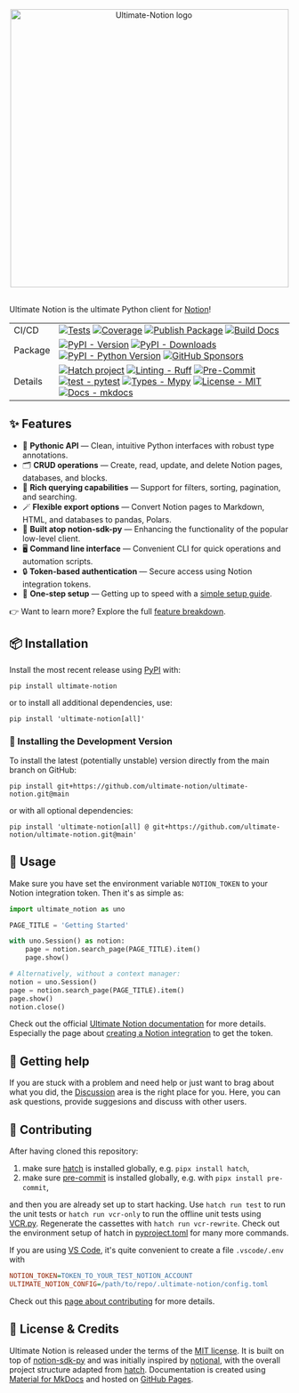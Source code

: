 <div align="center">
<img
src="https://raw.githubusercontent.com/ultimate-notion/ultimate-notion/master/docs/assets/images/logo_with_text.svg"
alt="Ultimate-Notion logo" width="500" role="img">
</div>
<br/>

Ultimate Notion is the ultimate Python client for [Notion]!

|         |                                    |
|---------|------------------------------------|
| CI/CD   | [![Tests][Tests-image]][Tests-link] [![Coverage][Coverage-image]][Coverage-link] [![Publish Package][Publish-image]][Publish-link] [![Build Docs][Docs-image]][Docs-link] |
| Package | [![PyPI - Version][PyPI_ver-image]][PyPI_ver-link] [![PyPI - Downloads][PyPI_down-image]][PyPI_down-link] [![PyPI - Python Version][PyPI_py-image]][PyPI_py-link] [![GitHub Sponsors][sponsor-image]][sponsor-link] |
| Details | [![Hatch project][hatch-image]][hatch-link] [![Linting - Ruff][ruff-image]][ruff-link] [![Pre-Commit][precommit-image]][precommit-link] [![test - pytest][pytest-image]][pytest-link] [![Types - Mypy][mypy-image]][mypy-link] [![License - MIT][MIT-image]][MIT-link] [![Docs - mkdocs][mkdocs-image]][mkdocs-link] |

## ✨ Features

- 🐍 **Pythonic API** — Clean, intuitive Python interfaces with robust type annotations.
- 🗂️ **CRUD operations** — Create, read, update, and delete Notion pages, databases, and blocks.
- 🔎 **Rich querying capabilities** — Support for filters, sorting, pagination, and searching.
- 🪄 **Flexible export options** — Convert Notion pages to Markdown, HTML, and databases to pandas, Polars.
- 🧩 **Built atop notion-sdk-py** — Enhancing the functionality of the popular low-level client.
- 🖥️ **Command line interface** — Convenient CLI for quick operations and automation scripts.
- 🔒 **Token-based authentication** — Secure access using Notion integration tokens.
- 🚀 **One-step setup** — Getting up to speed with a [simple setup guide].

👉 Want to learn more? Explore the full [feature breakdown].

## 📦 Installation

Install the most recent release using [PyPI] with:

```console
pip install ultimate-notion
```

or to install all additional dependencies, use:

```console
pip install 'ultimate-notion[all]'
```

### 🧪 Installing the Development Version

To install the latest (potentially unstable) version directly from the main branch on GitHub:

```console
pip install git+https://github.com/ultimate-notion/ultimate-notion.git@main
```

or with all optional dependencies:

```console
pip install 'ultimate-notion[all] @ git+https://github.com/ultimate-notion/ultimate-notion.git@main'
```

## 🚀 Usage

Make sure you have set the environment variable `NOTION_TOKEN` to your Notion
integration token. Then it's as simple as:

```python
import ultimate_notion as uno

PAGE_TITLE = 'Getting Started'

with uno.Session() as notion:
    page = notion.search_page(PAGE_TITLE).item()
    page.show()

# Alternatively, without a context manager:
notion = uno.Session()
page = notion.search_page(PAGE_TITLE).item()
page.show()
notion.close()
```

Check out the official [Ultimate Notion documentation] for more details.
Especially the page about [creating a Notion integration] to get the token.

## 💬 Getting help

If you are stuck with a problem and need help or just want to brag about what you did,
the [Discussion] area is the right place for you. Here, you can ask questions, provide
suggesions and discuss with other users.

## 🤝 Contributing

After having cloned this repository:

1. make sure [hatch] is installed globally, e.g. `pipx install hatch`,
2. make sure [pre-commit] is installed globally, e.g. with `pipx install pre-commit`,

and then you are already set up to start hacking. Use `hatch run test` to run the unit tests or `hatch run vcr-only`
to run the offline unit tests using [VCR.py]. Regenerate the cassettes with `hatch run vcr-rewrite`.
Check out the environment setup of hatch in [pyproject.toml](pyproject.toml) for many more commands.

If you are using [VS Code], it's quite convenient to create a file  `.vscode/.env` with

```ini
NOTION_TOKEN=TOKEN_TO_YOUR_TEST_NOTION_ACCOUNT
ULTIMATE_NOTION_CONFIG=/path/to/repo/.ultimate-notion/config.toml
```

Check out this [page about contributing] for more details.

## 📄 License & Credits

Ultimate Notion is released under the terms of the [MIT license](LICENSE.txt).
It is built on top of [notion-sdk-py] and was initially inspired by [notional],
with the overall project structure adapted from [hatch].
Documentation is created using [Material for MkDocs] and hosted on [GitHub Pages].

[Notion]: https://www.notion.so/
[hatch]: https://hatch.pypa.io/
[pre-commit]: https://pre-commit.com/
[notional]: https://github.com/jheddings/notional/
[notion-sdk-py]: https://github.com/ramnes/notion-sdk-py/
[Material for MkDocs]: https://github.com/squidfunk/mkdocs-material
[GitHub Pages]: https://docs.github.com/en/pages
[Ultimate Notion documentation]: https://ultimate-notion.com/
[creating a Notion integration]: https://ultimate-notion.com/latest/usage/getting_started/
[page about contributing]: https://ultimate-notion.com/latest/contributing/
[VS Code]: https://code.visualstudio.com/
[PyPI]: https://pypi.org/
[VCR.py]: https://vcrpy.readthedocs.io/
[Discussion]: https://github.com/ultimate-notion/ultimate-notion/discussions

[Tests-image]: https://github.com/ultimate-notion/ultimate-notion/actions/workflows/run-tests.yml/badge.svg
[Tests-link]: https://github.com/ultimate-notion/ultimate-notion/actions/workflows/run-tests.yml
[Coverage-image]: https://img.shields.io/coveralls/github/ultimate-notion/ultimate-notion/master.svg?logo=coveralls&label=Coverage
[Coverage-link]: https://coveralls.io/r/ultimate-notion/ultimate-notion
[Publish-image]: https://github.com/ultimate-notion/ultimate-notion/actions/workflows/publish-pkg.yml/badge.svg
[Publish-link]: https://github.com/ultimate-notion/ultimate-notion/actions/workflows/publish-pkg.yml
[Docs-image]: https://github.com/ultimate-notion/ultimate-notion/actions/workflows/build-dev-docs.yml/badge.svg
[Docs-link]: https://github.com/ultimate-notion/ultimate-notion/actions/workflows/build-dev-docs.yml
[PyPI_ver-image]: https://img.shields.io/pypi/v/ultimate-notion.svg?logo=pypi&label=PyPI&logoColor=gold
[PyPI_ver-link]: https://pypi.org/project/ultimate-notion/
[PyPI_down-image]: https://img.shields.io/pypi/dm/ultimate-notion.svg?color=blue&label=Downloads&logo=pypi&logoColor=gold
[PyPI_down-link]: https://clickpy.clickhouse.com/dashboard/ultimate-notion
[PyPI_py-image]: https://img.shields.io/pypi/pyversions/ultimate-notion.svg?logo=python&label=Python&logoColor=gold
[PyPI_py-link]: https://pypi.org/project/ultimate-notion/
[hatch-image]: https://img.shields.io/badge/%F0%9F%A5%9A-Hatch-4051b5.svg
[hatch-link]: https://github.com/pypa/hatch
[ruff-image]: https://img.shields.io/endpoint?url=https://raw.githubusercontent.com/astral-sh/ruff/main/assets/badge/v2.json
[ruff-link]: https://github.com/charliermarsh/ruff
[mypy-image]: https://img.shields.io/badge/Types-mypy-blue.svg
[mypy-link]: https://mypy-lang.org/
[MIT-image]: https://img.shields.io/badge/License-MIT-9400d3.svg
[MIT-link]: LICENSE.txt
[sponsor-image]: https://img.shields.io/static/v1?label=Sponsor&message=%E2%9D%A4&logo=GitHub&color=ff69b4
[sponsor-link]: https://github.com/sponsors/FlorianWilhelm
[mkdocs-image]: https://img.shields.io/static/v1?label=‎&message=mkdocs&logo=Material+for+MkDocs&color=526CFE&logoColor=white
[mkdocs-link]: https://ultimate-notion.com/
[precommit-image]: https://img.shields.io/static/v1?label=‎&message=pre-commit&logo=pre-commit&color=76877c
[precommit-link]: https://pre-commit.com/
[pytest-image]: https://img.shields.io/static/v1?label=‎&message=Pytest&logo=Pytest&color=0A9EDC&logoColor=white
[pytest-link]:  https://docs.pytest.org/
[simple setup guide]: https://ultimate-notion.com/latest/usage/getting_started/
[feature breakdown]: https://ultimate-notion.com/latest/features/
